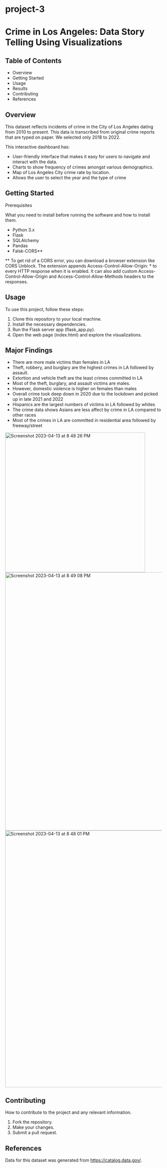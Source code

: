 # project-3
# Crime in Los Angeles: Data Story Telling Using Visualizations

## Table of Contents
- Overview
- Getting Started
- Usage
- Results
- Contributing
- References 

## Overview

This dataset reflects incidents of crime in the City of Los Angeles dating from 2010 to present. This data is transcribed from original crime reports that are typed on paper. We selected only 2018 to 2022. 

This interactive dashboard has: 
- User-friendly interface that makes it easy for users to navigate and interact with the data. 
- Charts to show frequency of crimes amongst various demographics. 
- Map of Los Angeles City crime rate by location.
- Allows the user to select the year and the type of crime 

## Getting Started  

Prerequisites

What you need to install before running the software and how to install them.
- Python 3.x
- Flask
- SQLAlchemy
- Pandas
- Falsk-CORS**

** To get rid of a CORS error, you can download a browser extension like CORS Unblock. The extension appends Access-Control-Allow-Origin: * to every HTTP response when it is enabled. It can also add custom Access-Control-Allow-Origin and Access-Control-Allow-Methods headers to the responses.

## Usage 

To use this project, follow these steps:

1.	Clone this repository to your local machine.
2.	Install the necessary dependencies.
3.	Run the Flask server app (flask_app.py).
4.  Open the web page (index.html) and explore the visualizations.

## Major Findings

- There are more male victims than females in LA
- Theft, robbery, and burglary are the highest crimes in LA followed by assault.
- Extortion and vehicle theft are the least crimes committed in LA
- Most of the theft, burglary, and assault victims are males.
- However, domestic violence is higher on females than males
- Overall crime took deep down in 2020 due to the lockdown and picked up in late 2021 and 2022
- Hispanics are the largest numbers of victims in LA followed by whites
- The crime data shows Asians are less affect by crime in LA compared to other races
- Most of the crimes in LA are committed in residential area followed by freeway/street

<img width="450" alt="Screenshot 2023-04-13 at 8 48 26 PM" src="https://user-images.githubusercontent.com/119654958/231937086-2c47fd70-6eed-4c6c-a5a0-f0815c70ee08.png">

<img width="831" alt="Screenshot 2023-04-13 at 8 49 08 PM" src="https://user-images.githubusercontent.com/119654958/231936959-50cef830-a00d-429c-9251-ec3de736805d.png">

<img width="827" alt="Screenshot 2023-04-13 at 8 48 01 PM" src="https://user-images.githubusercontent.com/119654958/231937011-84c17a9a-66ef-4edf-866c-cdcf8615be22.png">



## Contributing

How to contribute to the project and any relevant information.

1.	Fork the repository.
2.	Make your changes.
3.	Submit a pull request.

## References 
Data for this dataset was generated from https://catalog.data.gov/. 
